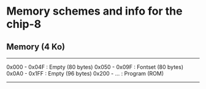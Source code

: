 # Memory schemes and info for the chip-8

## Memory (4 Ko)

---------------------------------

0x000 - 0x04F : Empty (80 bytes)
0x050 - 0x09F : Fontset (80 bytes)
0x0A0 - 0x1FF : Empty (96 bytes)
0x200 - ...   : Program (ROM)

---------------------------------
